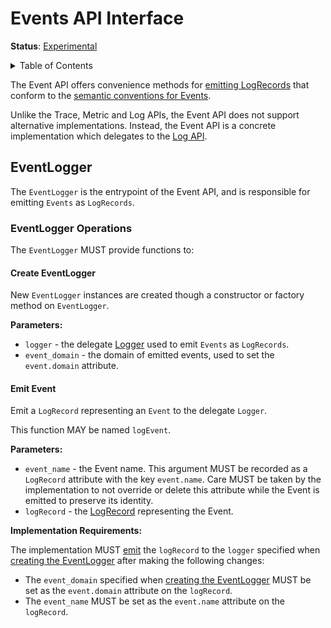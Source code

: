 # Events API Interface

**Status**: [Experimental](../document-status.md)

<details>
<summary>Table of Contents</summary>

<!-- Re-generate TOC with `markdown-toc --no-first-h1 -i` -->

<!-- toc -->

- [EventLogger](#eventlogger)
  * [EventLogger Operations](#eventlogger-operations)
    + [Create EventLogger](#create-eventlogger)
    + [Emit Event](#emit-event)

<!-- tocstop -->

</details>

The Event API offers convenience methods
for [emitting LogRecords](./api.md#emit-logrecord) that conform
to the [semantic conventions for Events](./semantic_conventions/events.md).

Unlike the Trace, Metric and Log APIs, the Event API does not support
alternative implementations. Instead, the Event API is a concrete implementation
which delegates to the [Log API](./api.md).

## EventLogger

The `EventLogger` is the entrypoint of the Event API, and is responsible for
emitting `Events` as `LogRecords`.

### EventLogger Operations

The `EventLogger` MUST provide functions to:

#### Create EventLogger

New `EventLogger` instances are created though a constructor or factory method
on `EventLogger`.

**Parameters:**

* `logger` - the delegate [Logger](./api.md#logger) used to emit `Events`
  as `LogRecords`.
* `event_domain` - the domain of emitted events, used to set the `event.domain`
  attribute.

#### Emit Event

Emit a `LogRecord` representing an `Event` to the delegate `Logger`.

This function MAY be named `logEvent`.

**Parameters:**

* `event_name` - the Event name. This argument MUST be recorded as a `LogRecord`
  attribute with the key `event.name`. Care MUST be taken by the implementation
  to not override or delete this attribute while the Event is emitted to
  preserve its identity.
* `logRecord` - the [LogRecord](./api.md#logrecord) representing the Event.

**Implementation Requirements:**

The implementation MUST [emit](./api.md#emit-logrecord) the `logRecord` to
the `logger` specified when [creating the EventLogger](#create-eventlogger)
after making the following changes:

* The `event_domain` specified
  when [creating the EventLogger](#create-eventlogger) MUST be set as
  the `event.domain` attribute on the `logRecord`.
* The `event_name` MUST be set as the `event.name` attribute on the `logRecord`.
